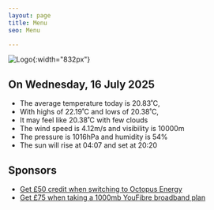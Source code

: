 ```yaml
---
layout: page
title: Menu
seo: Menu

---
```


![Logo](/images/logo.jpg){:width="832px"}

<!-- weather_marker starts -->
## On Wednesday, 16 July 2025

- The average temperature today is 20.83˚C,
- With highs of 22.19˚C and lows of 20.38˚C,
- It may feel like 20.38˚C with few clouds
- The wind speed is 4.12m/s and visibility is 10000m
- The pressure is 1016hPa and humidity is 54%
- The sun will rise at 04:07 and set at 20:20

<!-- weather_marker ends -->

## Sponsors

- [Get £50 credit when switching to Octopus Energy](https://bit.ly/3oD1nnS)
- [Get £75 when taking a 1000mb YouFibre broadband plan](https://aklam.io/91zWhU?)
